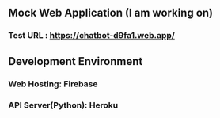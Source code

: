 ## Mock Web Application (I am working on)

### Test URL : https://chatbot-d9fa1.web.app/

## Development Environment

### Web Hosting: Firebase
### API Server(Python): Heroku
